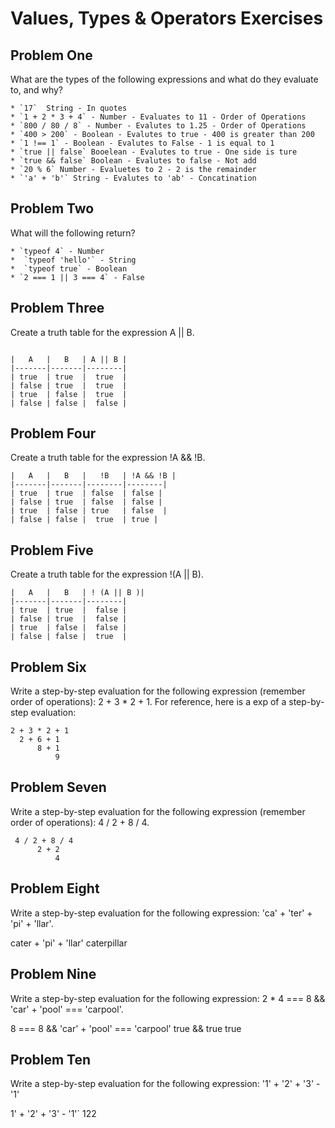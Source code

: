 # Values, Types & Operators Exercises

## Problem One

What are the types of the following expressions and what do they evaluate to, and why?
```
* `17`  String - In quotes
* `1 + 2 * 3 + 4` - Number - Evaluates to 11 - Order of Operations
* `800 / 80 / 8` - Number - Evalutes to 1.25 - Order of Operations
* `400 > 200` - Boolean - Evalutes to true - 400 is greater than 200
* `1 !== 1` - Boolean - Evalutes to False - 1 is equal to 1
* `true || false` Booelean - Evalutes to true - One side is ture
* `true && false` Boolean - Evalutes to false - Not add
* `20 % 6` Number - Evaluetes to 2 - 2 is the remainder
* `'a' + 'b'` String - Evalutes to 'ab' - Concatination
```
## Problem Two

What will the following return?
```
* `typeof 4` - Number
*  `typeof 'hello'` - String
*  `typeof true` - Boolean 
* `2 === 1 || 3 === 4` - False
```
## Problem Three

Create a truth table for the expression A || B.

```

|   A   |   B   | A || B | 
|-------|-------|--------|
| true  | true  |  true  |
| false | true  |  true  |
| true  | false |  true  |
| false | false |  false | 

```

## Problem Four

Create a truth table for the expression !A && !B.

```
|   A   |   B   |   !B   | !A && !B | 
|-------|-------|--------|--------|
| true  | true  | false  | false |
| false | true  | false  | false |
| true  | false | true   | false  |
| false | false |  true  | true | 

````
## Problem Five

Create a truth table for the expression !(A || B).
```
|   A   |   B   | ! (A || B )|
|-------|-------|--------|
| true  | true  |  false |
| false | true  |  false |
| true  | false |  false |
| false | false |  true  | 
```


## Problem Six

Write a step-by-step evaluation for the following expression (remember order of operations): 2 + 3 * 2 + 1.
  For reference, here is a exp of a step-by-step evaluation: 
  ```
  2 + 3 * 2 + 1
    2 + 6 + 1
        8 + 1
            9

```
 ## Problem Seven
 
 Write a step-by-step evaluation for the following expression (remember order of operations): 4 / 2 + 8 / 4.
  ```
   4 / 2 + 8 / 4
        2 + 2
            4
  ```


 ## Problem Eight
 
 Write a step-by-step evaluation for the following expression: 'ca' + 'ter' + 'pi' + 'llar'.
    
    
cater + 'pi' + 'llar'
caterpillar
    

 ## Problem Nine
 
 Write a step-by-step evaluation for the following expression: 2 * 4 === 8 && 'car' + 'pool' === 'carpool'.
        
        
      
  8 === 8 && 'car' + 'pool' === 'carpool'
  true && true
  true
        
        


 ## Problem Ten
 
  Write a step-by-step evaluation for the following expression: '1' + '2' + '3' - '1'
    
  
  1' + '2' + '3' - '1'`
  122
    

  
    




    